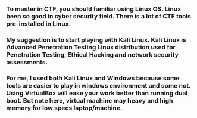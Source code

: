 ### To master in CTF, you should familiar using Linux OS. Linux been so good in cyber security field. There is a lot of CTF tools pre-installed in Linux.

### My suggestion is to start playing with Kali Linux. Kali Linux is Advanced Penetration Testing Linux distribution used for Penetration Testing, Ethical Hacking and network security assessments.

### For me, I used both Kali Linux and Windows because some tools are easier to play in windows environment and some not. Using VirtualBox will ease your work better than running dual boot. But note here, virtual machine may heavy and high memory for low specs laptop/machine.
